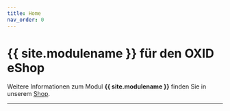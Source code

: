 ```yaml
---
title: Home
nav_order: 0
---
```


# {{ site.modulename }} für den OXID eShop

Weitere Informationen zum Modul **{{ site.modulename }}** finden Sie in unserem [Shop].

----

[Shop]: https://www.oxidmodule.com/OXID-eShop/Module/Auftragsmanager-fuer-Oxid-PE.html


